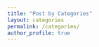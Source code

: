 ```yaml
---
title: "Post by Categories"
layout: categories
permalink: /categories/
author_profile: true
---
```

